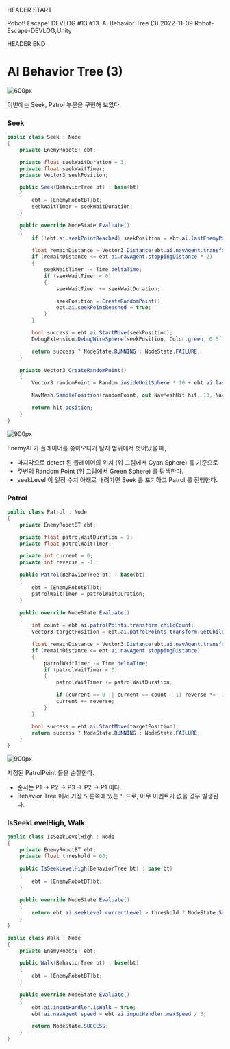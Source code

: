 HEADER START

Robot! Escape! DEVLOG #13
#13. AI Behavior Tree (3)
2022-11-09
Robot-Escape-DEVLOG,Unity

HEADER END

# AI Behavior Tree (3)

![600px](https://velog.velcdn.com/images/lutca1320/post/f7e26b42-4973-49f0-9319-00e12f47dcab/image.png)

이번에는 Seek, Patrol 부분을 구현해 보았다.

### Seek

```csharp
public class Seek : Node
{
    private EnemyRobotBT ebt;

    private float seekWaitDuration = 3;
    private float seekWaitTimer;
    private Vector3 seekPosition;

    public Seek(BehaviorTree bt) : base(bt)
    {
        ebt = (EnemyRobotBT)bt;
        seekWaitTimer = seekWaitDuration;
    }

    public override NodeState Evaluate()
    {
        if (!ebt.ai.seekPointReached) seekPosition = ebt.ai.lastEnemyPosition;

        float remainDistance = Vector3.Distance(ebt.ai.navAgent.transform.position, seekPosition);
        if (remainDistance <= ebt.ai.navAgent.stoppingDistance * 2)
        {
            seekWaitTimer -= Time.deltaTime;
            if (seekWaitTimer < 0)
            {
                seekWaitTimer += seekWaitDuration;

                seekPosition = CreateRandomPoint();
                ebt.ai.seekPointReached = true;
            }
        }

        bool success = ebt.ai.StartMove(seekPosition);
        DebugExtension.DebugWireSphere(seekPosition, Color.green, 0.5f);

        return success ? NodeState.RUNNING : NodeState.FAILURE;
    }

    private Vector3 CreateRandomPoint()
    {
        Vector3 randomPoint = Random.insideUnitSphere * 10 + ebt.ai.lastEnemyPosition;

        NavMesh.SamplePosition(randomPoint, out NavMeshHit hit, 10, NavMesh.AllAreas);

        return hit.position;
    }
}
```

![900px](https://velog.velcdn.com/images/lutca1320/post/8a9c2d21-2e70-4c8d-ace4-6cb6f56434be/image.webp)

EnemyAI 가 플레이어를 쫒아오다가 탐지 범위에서 벗어났을 때,

- 마지막으로 detect 된 플레이어의 위치 (위 그림에서 Cyan Sphere) 를 기준으로
- 주변의 Random Point (위 그림에서 Green Sphere) 를 탐색한다.
- seekLevel 이 일정 수치 아래로 내려가면 Seek 를 포기하고 Patrol 를 진행한다.

### Patrol

```csharp
public class Patrol : Node
{
    private EnemyRobotBT ebt;

    private float patrolWaitDuration = 3;
    private float patrolWaitTimer;

    private int current = 0;
    private int reverse = -1;

    public Patrol(BehaviorTree bt) : base(bt)
    {
        ebt = (EnemyRobotBT)bt;
        patrolWaitTimer = patrolWaitDuration;
    }

    public override NodeState Evaluate()
    {
        int count = ebt.ai.patrolPoints.transform.childCount;
        Vector3 targetPosition = ebt.ai.patrolPoints.transform.GetChild(current).transform.position;

        float remainDistance = Vector3.Distance(ebt.ai.navAgent.transform.position, targetPosition);
        if (remainDistance <= ebt.ai.navAgent.stoppingDistance)
        {
            patrolWaitTimer -= Time.deltaTime;
            if (patrolWaitTimer < 0)
            {
                patrolWaitTimer += patrolWaitDuration;

                if (current == 0 || current == count - 1) reverse *= -1;
                current += reverse;
            }
        }

        bool success = ebt.ai.StartMove(targetPosition);
        return success ? NodeState.RUNNING : NodeState.FAILURE;
    }
}
```

![900px](https://velog.velcdn.com/images/lutca1320/post/43b3d6e7-f1ee-4fff-a8ac-cf17eac985b5/image.webp)

지정된 PatrolPoint 들을 순찰한다.

- 순서는 P1 → P2 → P3 → P2 → P1 이다.
- Behavior Tree 에서 가장 오른쪽에 있는 노드로, 아무 이벤트가 없을 경우 발생된다.

### IsSeekLevelHigh, Walk

```csharp
public class IsSeekLevelHigh : Node
{
    private EnemyRobotBT ebt;
    private float threshold = 60;

    public IsSeekLevelHigh(BehaviorTree bt) : base(bt)
    {
        ebt = (EnemyRobotBT)bt;
    }

    public override NodeState Evaluate()
    {
        return ebt.ai.seekLevel.currentLevel > threshold ? NodeState.SUCCESS : NodeState.FAILURE;
    }
}
```

```csharp
public class Walk : Node
{
    private EnemyRobotBT ebt;

    public Walk(BehaviorTree bt) : base(bt)
    {
        ebt = (EnemyRobotBT)bt;
    }

    public override NodeState Evaluate()
    {
        ebt.ai.inputHandler.isWalk = true;
        ebt.ai.navAgent.speed = ebt.ai.inputHandler.maxSpeed / 3;

        return NodeState.SUCCESS;
    }
}
```
